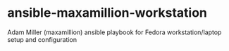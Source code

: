 # ansible-maxamillion-workstation
Adam Miller (maxamillion) ansible playbook for Fedora workstation/laptop setup and configuration 
